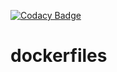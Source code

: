 [![Codacy Badge](https://app.codacy.com/project/badge/Grade/c017cea50ecc4c77aa052230fb7373ea)](https://www.codacy.com/gh/exemaitch/dockerfiles/dashboard?utm_source=github.com&amp;utm_medium=referral&amp;utm_content=exemaitch/dockerfiles&amp;utm_campaign=Badge_Grade)

# dockerfiles
